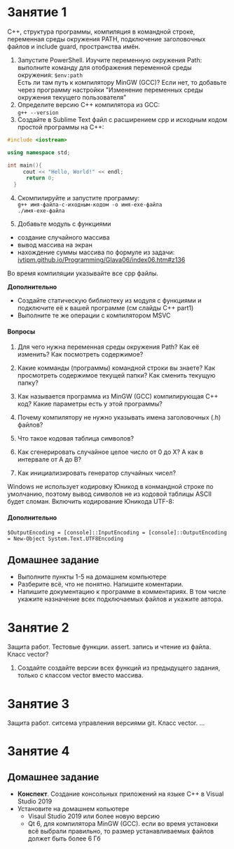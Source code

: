 # Занятие 1
C++, структура программы, компиляция в командной строке, переменная среды окружения PATH, подключение заголовочных файлов и include guard, пространства имён.

1. Запустите PowerShell. Изучите переменную окружения Path: выполните команду для отображения переменной среды окружения:
  ```$env:path```\
  Есть ли там путь к компилятору MinGW (GCC)? Если нет, то добавьте через программу настройки "Изменение переменных среды окружения текущего пользователя"
2. Определите версию С++ компилятора из GCC:\
  ```g++ --version```
3. Создайте в Sublime Text файл с расширением cpp и исходным кодом простой    программы на C++:
  ```C++
  #include <iostream>

  using namespace std;

  int main(){
	   cout << "Hello, World!" << endl;
	    return 0;
    }
```
4. Скомпилируйте и запустите программу:\
```g++ имя-файла-с-иходным-кодом -o имя-exe-файла```\
```./имя-exe-файла```

5. Добавьте модуль с функциями
  - создание случайного массива
  - вывод массива на экран
  - нахождение суммы массива по формуле из задачи: [ivtipm.github.io/Programming/Glava06/index06.htm#z136](https://ivtipm.github.io/Programming/Glava06/index06.htm#z136)

  Во время компиляции указывайте все cpp файлы.

**Дополнительно**
- Создайте статическую библиотеку из модуля с функциями и подключите её к вашей программе (см слайды C++ part1)
- Выполните те же операции с компилятором MSVC


#### Вопросы
  1. Для чего нужна переменная среды окружения Path? Как её изменить? Как посмотреть содержимое?
  1. Какие комманды (программы) командной строки вы знаете? Как просмотреть содержимое текущей папки? Как сменить текущую папку?
  1. Как называется программа из MinGW (GCC) компилирующая С++ код? Какие параметры есть у этой программы?
  1. Почему компилятору не нужно указывать имена заголовочных (.h) файлов?

  1. Что такое кодовая таблица символов?
  1. Как сгенерировать случайное целое число от 0 до Х? А как в интервале от А до B?
  1. Как инициализировать генератор случайных чисел?

  Windows не использует кодировку Юникод в конмандной строке по умолчанию, поэтому вывод символов не из кодовой таблицы ASCII будет сломан. Включить кодирование Юникода UTF-8:

#### Дополнительно
```$OutputEncoding = [console]::InputEncoding = [console]::OutputEncoding = New-Object System.Text.UTF8Encoding```


## Домашнее задание
  - Выполните пункты 1-5 на домашнем компьютере
  - Разберите всё, что не понятно. Напишите коментарии.
  - Напишите документацию к программе в комментариях. В том числе укажите назначение всех подключаемых файлов и укажите автора.


# Занятие 2
Защита работ. Тестовые функции. assert. запись и чтение из файла. Класс vector?

1. Создайте создайте версии всех функций из предыдущего задания, только с классом vector вместо массива.

# Занятие 3
Защита работ. ситсема управления версиями git. Класс vector. ...



# Занятие 4
## Домашнее задание
- **Конспект**. Создание консольных приложений на языке C++ в Visual Studio 2019
- Установите на домашнем копьютере
  - Visaul Studio 2019 или более новую версию
  - Qt 6, для компилятора MinGW (GCC). если во время установки всё выбрали правильно, то размер устанавливаемых файлов должет быть более 6 Гб


#

